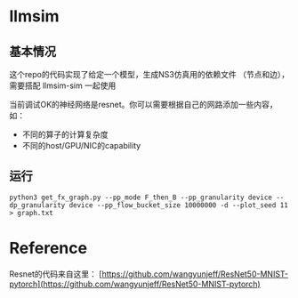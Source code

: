 # llmsim

## 基本情况

这个repo的代码实现了给定一个模型，生成NS3仿真用的依赖文件 （节点和边），需要搭配 llmsim-sim 一起使用

当前调试OK的神经网络是resnet。你可以需要根据自己的网路添加一些内容，如：
- 不同的算子的计算复杂度
- 不同的host/GPU/NIC的capability

## 运行

```
python3 get_fx_graph.py --pp_mode F_then_B --pp_granularity device --dp_granularity device --pp_flow_bucket_size 10000000 -d --plot_seed 11 > graph.txt
```

# Reference
Resnet的代码来自这里：
[https://github.com/wangyunjeff/ResNet50-MNIST-pytorch](https://github.com/wangyunjeff/ResNet50-MNIST-pytorch)
